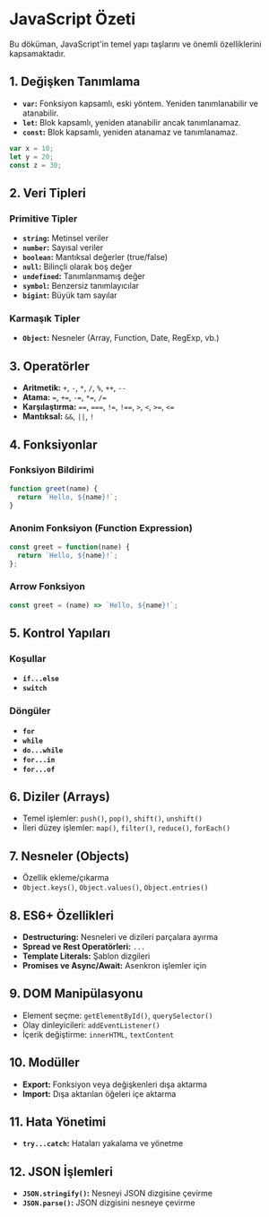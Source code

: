 # JavaScript Özeti
Bu döküman, JavaScript'in temel yapı taşlarını ve önemli özelliklerini kapsamaktadır.

## 1. Değişken Tanımlama
- **`var`:** Fonksiyon kapsamlı, eski yöntem. Yeniden tanımlanabilir ve atanabilir.
- **`let`:** Blok kapsamlı, yeniden atanabilir ancak tanımlanamaz.
- **`const`:** Blok kapsamlı, yeniden atanamaz ve tanımlanamaz.

```javascript
var x = 10;
let y = 20;
const z = 30;
```

## 2. Veri Tipleri
### Primitive Tipler
- **`string`:** Metinsel veriler
- **`number`:** Sayısal veriler
- **`boolean`:** Mantıksal değerler (true/false)
- **`null`:** Bilinçli olarak boş değer
- **`undefined`:** Tanımlanmamış değer
- **`symbol`:** Benzersiz tanımlayıcılar
- **`bigint`:** Büyük tam sayılar

### Karmaşık Tipler
- **`Object`:** Nesneler (Array, Function, Date, RegExp, vb.)

## 3. Operatörler
- **Aritmetik:** `+`, `-`, `*`, `/`, `%`, `++`, `--`
- **Atama:** `=`, `+=`, `-=`, `*=`, `/=`
- **Karşılaştırma:** `==`, `===`, `!=`, `!==`, `>`, `<`, `>=`, `<=`
- **Mantıksal:** `&&`, `||`, `!`

## 4. Fonksiyonlar
### Fonksiyon Bildirimi
```javascript
function greet(name) {
  return `Hello, ${name}!`;
}
```

### Anonim Fonksiyon (Function Expression)
```javascript
const greet = function(name) {
  return `Hello, ${name}!`;
};
```

### Arrow Fonksiyon
```javascript
const greet = (name) => `Hello, ${name}!`;
```

## 5. Kontrol Yapıları
### Koşullar
- **`if...else`**
- **`switch`**

### Döngüler
- **`for`**
- **`while`**
- **`do...while`**
- **`for...in`**
- **`for...of`**

## 6. Diziler (Arrays)
- Temel işlemler: `push()`, `pop()`, `shift()`, `unshift()`
- İleri düzey işlemler: `map()`, `filter()`, `reduce()`, `forEach()`

## 7. Nesneler (Objects)
- Özellik ekleme/çıkarma
- `Object.keys()`, `Object.values()`, `Object.entries()`

## 8. ES6+ Özellikleri
- **Destructuring:** Nesneleri ve dizileri parçalara ayırma
- **Spread ve Rest Operatörleri:** `...`
- **Template Literals:** Şablon dizgileri
- **Promises ve Async/Await:** Asenkron işlemler için

## 9. DOM Manipülasyonu
- Element seçme: `getElementById()`, `querySelector()`
- Olay dinleyicileri: `addEventListener()`
- İçerik değiştirme: `innerHTML`, `textContent`

## 10. Modüller
- **Export:** Fonksiyon veya değişkenleri dışa aktarma
- **Import:** Dışa aktarılan öğeleri içe aktarma

## 11. Hata Yönetimi
- **`try...catch`:** Hataları yakalama ve yönetme

## 12. JSON İşlemleri
- **`JSON.stringify()`:** Nesneyi JSON dizgisine çevirme
- **`JSON.parse()`:** JSON dizgisini nesneye çevirme
